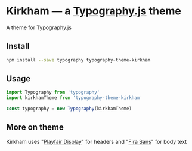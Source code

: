 # Kirkham — a <a href='https://github.com/kyleamathews/typography.js'>Typography.js</a> theme

A theme for Typography.js

## Install
```bash
npm install --save typography typography-theme-kirkham
```
## Usage
```javascript
import Typography from 'typography'
import kirkhamTheme from 'typography-theme-kirkham'

const typography = new Typography(kirkhamTheme)
```
## More on theme

Kirkham uses "<a href='https://fonts.google.com/specimen/Playfair+Display'>Playfair Display</a>" for headers and "<a href='https://fonts.google.com/specimen/Fira+Sans'>Fira Sans</a>" for body text
